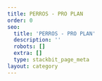 ```yaml
---
title: PERROS - PRO PLAN
order: 0
seo:
  title: 'PERROS - PRO PLAN'
  description: ''
  robots: []
  extra: []
  type: stackbit_page_meta
layout: category
---
```

